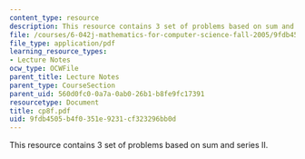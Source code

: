 ```yaml
---
content_type: resource
description: This resource contains 3 set of problems based on sum and series II.
file: /courses/6-042j-mathematics-for-computer-science-fall-2005/9fdb4505b4f0351e9231cf323296bb0d_cp8f.pdf
file_type: application/pdf
learning_resource_types:
- Lecture Notes
ocw_type: OCWFile
parent_title: Lecture Notes
parent_type: CourseSection
parent_uid: 560d0fc0-0a7a-0ab0-26b1-b8fe9fc17391
resourcetype: Document
title: cp8f.pdf
uid: 9fdb4505-b4f0-351e-9231-cf323296bb0d
---
```

This resource contains 3 set of problems based on sum and series II.

